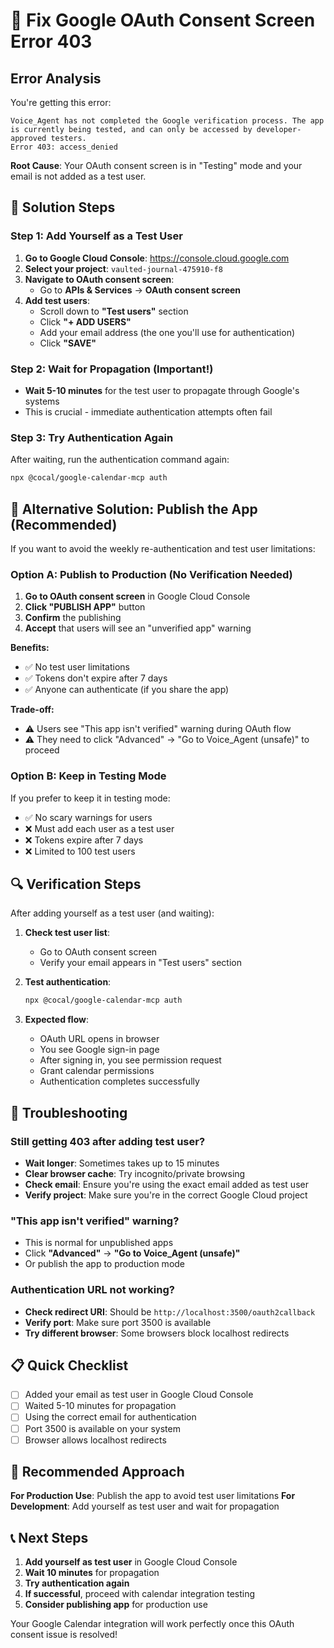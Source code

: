 # 🔐 Fix Google OAuth Consent Screen Error 403

## Error Analysis

You're getting this error:
```
Voice_Agent has not completed the Google verification process. The app is currently being tested, and can only be accessed by developer-approved testers.
Error 403: access_denied
```

**Root Cause**: Your OAuth consent screen is in "Testing" mode and your email is not added as a test user.

## 🚀 Solution Steps

### Step 1: Add Yourself as a Test User

1. **Go to Google Cloud Console**: https://console.cloud.google.com
2. **Select your project**: `vaulted-journal-475910-f8`
3. **Navigate to OAuth consent screen**:
   - Go to **APIs & Services** → **OAuth consent screen**
4. **Add test users**:
   - Scroll down to **"Test users"** section
   - Click **"+ ADD USERS"**
   - Add your email address (the one you'll use for authentication)
   - Click **"SAVE"**

### Step 2: Wait for Propagation (Important!)

- **Wait 5-10 minutes** for the test user to propagate through Google's systems
- This is crucial - immediate authentication attempts often fail

### Step 3: Try Authentication Again

After waiting, run the authentication command again:
```bash
npx @cocal/google-calendar-mcp auth
```

## 🔄 Alternative Solution: Publish the App (Recommended)

If you want to avoid the weekly re-authentication and test user limitations:

### Option A: Publish to Production (No Verification Needed)

1. **Go to OAuth consent screen** in Google Cloud Console
2. **Click "PUBLISH APP"** button
3. **Confirm** the publishing
4. **Accept** that users will see an "unverified app" warning

**Benefits:**
- ✅ No test user limitations
- ✅ Tokens don't expire after 7 days
- ✅ Anyone can authenticate (if you share the app)

**Trade-off:**
- ⚠️ Users see "This app isn't verified" warning during OAuth flow
- ⚠️ They need to click "Advanced" → "Go to Voice_Agent (unsafe)" to proceed

### Option B: Keep in Testing Mode

If you prefer to keep it in testing mode:
- ✅ No scary warnings for users
- ❌ Must add each user as a test user
- ❌ Tokens expire after 7 days
- ❌ Limited to 100 test users

## 🔍 Verification Steps

After adding yourself as a test user (and waiting):

1. **Check test user list**:
   - Go to OAuth consent screen
   - Verify your email appears in "Test users" section

2. **Test authentication**:
   ```bash
   npx @cocal/google-calendar-mcp auth
   ```

3. **Expected flow**:
   - OAuth URL opens in browser
   - You see Google sign-in page
   - After signing in, you see permission request
   - Grant calendar permissions
   - Authentication completes successfully

## 🐛 Troubleshooting

### Still getting 403 after adding test user?
- **Wait longer**: Sometimes takes up to 15 minutes
- **Clear browser cache**: Try incognito/private browsing
- **Check email**: Ensure you're using the exact email added as test user
- **Verify project**: Make sure you're in the correct Google Cloud project

### "This app isn't verified" warning?
- This is normal for unpublished apps
- Click **"Advanced"** → **"Go to Voice_Agent (unsafe)"**
- Or publish the app to production mode

### Authentication URL not working?
- **Check redirect URI**: Should be `http://localhost:3500/oauth2callback`
- **Verify port**: Make sure port 3500 is available
- **Try different browser**: Some browsers block localhost redirects

## 📋 Quick Checklist

- [ ] Added your email as test user in Google Cloud Console
- [ ] Waited 5-10 minutes for propagation
- [ ] Using the correct email for authentication
- [ ] Port 3500 is available on your system
- [ ] Browser allows localhost redirects

## 🎯 Recommended Approach

**For Production Use**: Publish the app to avoid test user limitations
**For Development**: Add yourself as test user and wait for propagation

## 📞 Next Steps

1. **Add yourself as test user** in Google Cloud Console
2. **Wait 10 minutes** for propagation
3. **Try authentication again**
4. **If successful**, proceed with calendar integration testing
5. **Consider publishing app** for production use

Your Google Calendar integration will work perfectly once this OAuth consent issue is resolved!
